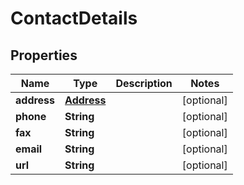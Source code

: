 
# ContactDetails

## Properties
Name | Type | Description | Notes
------------ | ------------- | ------------- | -------------
**address** | [**Address**](Address.md) |  |  [optional]
**phone** | **String** |  |  [optional]
**fax** | **String** |  |  [optional]
**email** | **String** |  |  [optional]
**url** | **String** |  |  [optional]




